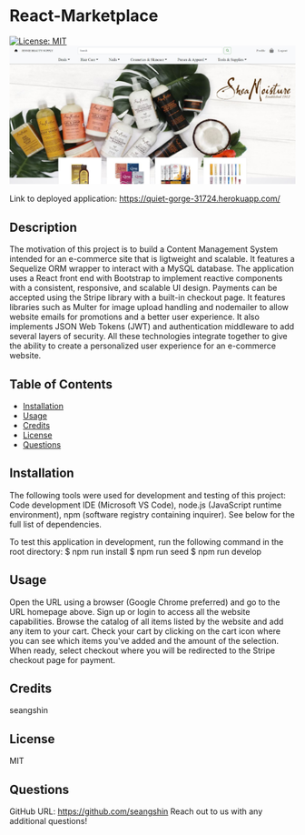 # React-Marketplace

[![License: MIT](https://img.shields.io/badge/License-MIT-yellow.svg)](https://opensource.org/licenses/MIT)
 ![](/screenshot.JPG)

Link to deployed application: https://quiet-gorge-31724.herokuapp.com/

## Description
The motivation of this project is to build a Content Management System intended for an e-commerce site that is ligtweight and scalable. It features a Sequelize ORM wrapper to interact with a MySQL database. The application uses a React front end with Bootstrap to implement reactive components with a consistent, responsive, and scalable UI design. Payments can be accepted using the Stripe library with a built-in checkout page. It features libraries such as Multer for image upload handling and nodemailer to allow website emails for promotions and a better user experience. It also implements JSON Web Tokens (JWT) and authentication middleware to add several layers of security. All these technologies integrate together to give the ability to create a personalized user experience for an e-commerce website. 

## Table of Contents
- [Installation](#installation)
- [Usage](#usage)
- [Credits](#credits)
- [License](#license)
- [Questions](#questions)
  
## Installation
The following tools were used for development and testing of this project: Code development IDE (Microsoft VS Code), node.js (JavaScript runtime environment), npm (software registry containing inquirer). See below for the full list of dependencies.

To test this application in development, run the following command in the root directory:
$ npm run install
$ npm run seed
$ npm run develop
  
## Usage
Open the URL using a browser (Google Chrome preferred) and go to the URL homepage above. Sign up or login to access all the website capabilities. Browse the catalog of all items listed by the website and add any item to your cart. Check your cart by clicking on the cart icon where you can see which items you've added and the amount of the selection. When ready, select checkout where you will be redirected to the Stripe checkout page for payment. 
  
## Credits
seangshin

## License
MIT
  
## Questions
GitHub URL: 
https://github.com/seangshin
Reach out to us with any additional questions!
